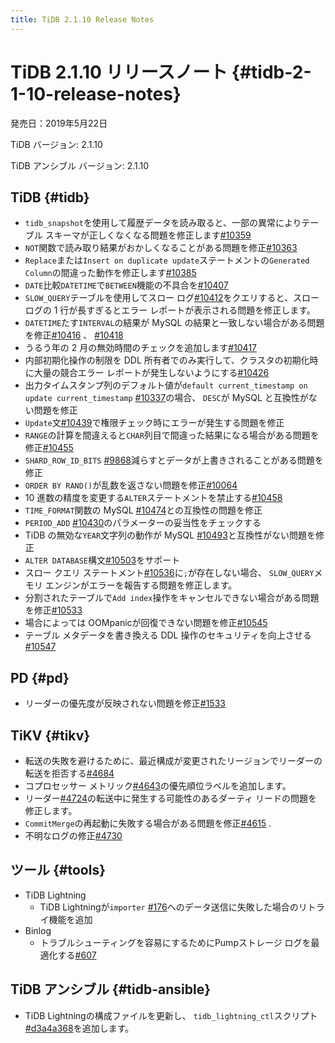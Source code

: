 ```yaml
---
title: TiDB 2.1.10 Release Notes
---
```


# TiDB 2.1.10 リリースノート {#tidb-2-1-10-release-notes}

発売日：2019年5月22日

TiDB バージョン: 2.1.10

TiDB アンシブル バージョン: 2.1.10

## TiDB {#tidb}

-   `tidb_snapshot`を使用して履歴データを読み取ると、一部の異常によりテーブル スキーマが正しくなくなる問題を修正します[#10359](https://github.com/pingcap/tidb/pull/10359)
-   `NOT`関数で読み取り結果がおかしくなることがある問題を修正[#10363](https://github.com/pingcap/tidb/pull/10363)
-   `Replace`または`Insert on duplicate update`ステートメントの`Generated Column`の間違った動作を修正します[#10385](https://github.com/pingcap/tidb/pull/10385)
-   `DATE`比較`DATETIME`で`BETWEEN`機能の不具合を[#10407](https://github.com/pingcap/tidb/pull/10407)
-   `SLOW_QUERY`テーブルを使用してスロー ログ[#10412](https://github.com/pingcap/tidb/pull/10412)をクエリすると、スロー ログの 1 行が長すぎるとエラー レポートが表示される問題を修正します。
-   `DATETIME`たす`INTERVAL`の結果が MySQL の結果と一致しない場合がある問題を修正[#10416](https://github.com/pingcap/tidb/pull/10416) 、 [#10418](https://github.com/pingcap/tidb/pull/10418)
-   うるう年の 2 月の無効時間のチェックを追加します[#10417](https://github.com/pingcap/tidb/pull/10417)
-   内部初期化操作の制限を DDL 所有者でのみ実行して、クラスタの初期化時に大量の競合エラー レポートが発生しないようにする[#10426](https://github.com/pingcap/tidb/pull/10426)
-   出力タイムスタンプ列のデフォルト値が`default current_timestamp on update current_timestamp` [#10337](https://github.com/pingcap/tidb/issues/10337)の場合、 `DESC`が MySQL と互換性がない問題を修正
-   `Update`文[#10439](https://github.com/pingcap/tidb/pull/10439)で権限チェック時にエラーが発生する問題を修正
-   `RANGE`の計算を間違えると`CHAR`列目で間違った結果になる場合がある問題を修正[#10455](https://github.com/pingcap/tidb/pull/10455)
-   `SHARD_ROW_ID_BITS` [#9868](https://github.com/pingcap/tidb/pull/9868)減らすとデータが上書きされることがある問題を修正
-   `ORDER BY RAND()`が乱数を返さない問題を修正[#10064](https://github.com/pingcap/tidb/pull/10064)
-   10 進数の精度を変更する`ALTER`ステートメントを禁止する[#10458](https://github.com/pingcap/tidb/pull/10458)
-   `TIME_FORMAT`関数の MySQL [#10474](https://github.com/pingcap/tidb/pull/10474)との互換性の問題を修正
-   `PERIOD_ADD` [#10430](https://github.com/pingcap/tidb/pull/10430)のパラメーターの妥当性をチェックする
-   TiDB の無効な`YEAR`文字列の動作が MySQL [#10493](https://github.com/pingcap/tidb/pull/10493)と互換性がない問題を修正
-   `ALTER DATABASE`構文[#10503](https://github.com/pingcap/tidb/pull/10503)をサポート
-   スロー クエリ ステートメント[#10536](https://github.com/pingcap/tidb/pull/10536)に`;`が存在しない場合、 `SLOW_QUERY`メモリ エンジンがエラーを報告する問題を修正します。
-   分割されたテーブルで`Add index`操作をキャンセルできない場合がある問題を修正[#10533](https://github.com/pingcap/tidb/pull/10533)
-   場合によっては OOMpanicが回復できない問題を修正[#10545](https://github.com/pingcap/tidb/pull/10545)
-   テーブル メタデータを書き換える DDL 操作のセキュリティを向上させる[#10547](https://github.com/pingcap/tidb/pull/10547)

## PD {#pd}

-   リーダーの優先度が反映されない問題を修正[#1533](https://github.com/pingcap/pd/pull/1533)

## TiKV {#tikv}

-   転送の失敗を避けるために、最近構成が変更されたリージョンでリーダーの転送を拒否する[#4684](https://github.com/tikv/tikv/pull/4684)
-   コプロセッサー メトリック[#4643](https://github.com/tikv/tikv/pull/4643)の優先順位ラベルを追加します。
-   リーダー[#4724](https://github.com/tikv/tikv/pull/4724)の転送中に発生する可能性のあるダーティ リードの問題を修正します。
-   `CommitMerge`の再起動に失敗する場合がある問題を修正[#4615](https://github.com/tikv/tikv/pull/4615) .
-   不明なログの修正[#4730](https://github.com/tikv/tikv/pull/4730)

## ツール {#tools}

-   TiDB Lightning
    -   TiDB Lightningが`importer` [#176](https://github.com/pingcap/tidb-lightning/pull/176)へのデータ送信に失敗した場合のリトライ機能を追加
-   Binlog
    -   トラブルシューティングを容易にするためにPumpストレージ ログを最適化する[#607](https://github.com/pingcap/tidb-binlog/pull/607)

## TiDB アンシブル {#tidb-ansible}

-   TiDB Lightningの構成ファイルを更新し、 `tidb_lightning_ctl`スクリプト[#d3a4a368](https://github.com/pingcap/tidb-ansible/commit/d3a4a368810a421c49980899a286cf010569b4c7)を追加します。
